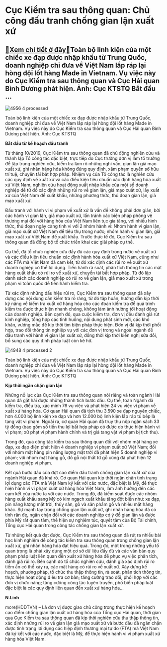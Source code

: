 Cục Kiểm tra sau thông quan: Chủ công đấu tranh chống gian lận xuất xứ
======================================================================

[:gift:Xem chi tiết ở đây:gift:](https://hddtvn.com/cuc-kiem-tra-sau-thong-quan-chu-cong-dau-tranh-chong-gian-lan-xuat-xu/)Toàn bộ linh kiện của một chiếc xe đạp được nhập khẩu từ Trung Quốc, doanh nghiệp chỉ đưa về Việt Nam lắp ráp lại hòng đội lốt hàng Made in Vietnam. Vụ việc này do Cục Kiểm tra sau thông quan và Cục Hải quan Bình Dương phát hiện. Ảnh: Cục KTSTQ Bắt đầu …
--------------------------------------------------------------------------------------------------------------------------------------------------------------------------------------------------------------------------------------------------------------





![4956 4 processed](https://haiquanonline.com.vn/stores/news_dataimages/anhnd/082020/12/18/in_article/4956_4-processed.jpg?rt=20200812185116 "Toàn bộ linh kiện của một chiếc xe đạp được nhập khẩu từ Trung Quốc, doanh nghiệp chỉ đưa về Việt Nam lắp ráp lại hòng đội lốt hàng Made in Vietnam. Vụ việc này do Cục Kiểm tra sau thông quan và Cục Hải quan Bình Dương phát hiện. 	Ảnh: Cục KTSTQ")


Toàn bộ linh kiện của một chiếc xe đạp được nhập khẩu từ Trung Quốc, doanh nghiệp chỉ đưa về Việt Nam lắp ráp lại hòng đội lốt hàng Made in Vietnam. Vụ việc này do Cục Kiểm tra sau thông quan và Cục Hải quan Bình Dương phát hiện. Ảnh: Cục KTSTQ



**Bắt đầu từ kế hoạch đấu tranh**


Từ tháng 10/2019, Cục Kiểm tra sau thông quan đã chủ động nghiên cứu và thành lập Tổ công tác đặc biệt, trực tiếp do Cục trưởng đơn vị làm tổ trưởng để tập trung nghiên cứu, kiểm tra làm rõ những nghi vấn, gian lận giả mạo xuất xứ, ghi nhãn hàng hóa không đúng quy định, xâm phạm quyền sở hữu trí tuệ, chuyển tải bất hợp pháp. Nhiệm vụ của Tổ công tác là nghiên cứu các quy định về xuất xứ và các điều kiện tiêu chuẩn xác định hàng hóa xuất xứ Việt Nam, nghiên cứu hoạt động xuất nhập khẩu của một số doanh nghiệp để từ đó xác định những rủi ro về gian lận, giả mạo xuất xứ, lấy xuất xứ của Việt Nam để xuất khẩu, những phương thức, thủ đoạn gian lận, giả mạo xuất xứ.


Đấu tranh với hành vi vi phạm về xuất xứ là vấn đề không phải đơn giản, bởi các hành vi gian lận, giả mạo xuất xứ, lẩn tránh các biện pháp phòng vệ thương mại đối với hàng hóa của Việt Nam liên tục gia tăng, với nhiều hình thức, thủ đoạn ngày càng tinh vi với 2 nhóm hành vi: Nhóm hành vi gian lận, giả mạo xuất xứ Việt Nam để tiêu thụ trong nước; nhóm hành vi gian lận, giả mạo xuất xứ Việt Nam để xuất khẩu. Trước thực tế đó, Cục Kiểm tra sau thông quan đã đồng bộ tổ chức triển khai các giải pháp cụ thể.


Cụ thể, đã tổ chức nghiên cứu đầy đủ các quy định trong nước về xuất xứ và các điều kiện tiêu chuẩn xác định hành hóa xuất xứ Việt Nam, cũng như các FTA mà Việt Nam đã cam kết, từ đó xác định các rủi ro về xuất xứ doanh nghiệp có thể lợi dụng. Tiến hành rà soát, phân tích thông tin các mặt hàng xuất khẩu có rủi ro về xuất xứ, chuyển tải bất hợp pháp. Từ đó lập danh sách các doanh nghiệp có rủi ro về gian lận, giả mạo xuất xứ trong phạm vi toàn quốc để tiến hành kiểm tra.


Từ xác định những dấu hiệu rủi ro, Cục Kiểm tra sau thông quan đã xây dựng các nội dung cần kiểm tra rõ ràng, từ đó tập huấn, hướng dẫn kịp thời kỹ năng về kiểm tra xuất xứ hàng hóa cho các đoàn kiểm tra để quá trình kiểm tra được thực hiện nhanh chóng, không làm ảnh hưởng tới hoạt động của doanh nghiệp. Bên cạnh đó, qua cuộc kiểm tra, đơn vị đều đánh giá rút kinh nghiệp, tổng hợp các tình huống, nội dung phát sinh mới, các khó khăn, vướng mắc để kịp thời tìm biện pháp thực hiện. Đơn vị đã kịp thời phối hợp, trao đổi thông tin nghiệp vụ với các đơn vị trong và ngoài ngành để đấu tranh với hành vi gian lận xuất xứ, đồng thời kịp thời kiến nghị sửa đổi, bổ sung các quy định pháp luật còn kẽ hở.





![4948 4 processed 2](https://haiquanonline.com.vn/stores/news_dataimages/anhnd/082020/12/18/in_article/4948_4-processed_2.jpg?rt=20200812185116 "undefined")


 Toàn bộ linh kiện của một chiếc xe đạp được nhập khẩu từ Trung Quốc, doanh nghiệp chỉ đưa về Việt Nam lắp ráp lại hòng đội lốt hàng Made in Vietnam. Vụ việc này do Cục Kiểm tra sau thông quan và Cục Hải quan Bình Dương phát hiện. Ảnh: Cục KTSTQ



**Kịp thời ngăn chặn gian lận**


Những nỗ lực của Cục Kiểm tra sau thông quan nói riêng và toàn ngành Hải quan đã gặt hái được những thành tích bước đầu. Cụ thể, toàn Ngành đã kiểm tra, điều tra, xác minh 76 vụ việc và phát hiện 24 vụ việc vi phạm về xuất xứ hàng hóa. Cơ quan Hải quan đã tịch thu 3.590 xe đạp nguyên chiếc, hơn 4.000 bộ linh kiện xe đạp và hơn 12.000 bộ linh kiện lắp ráp tủ bếp là tang vật vi phạm. Ngoài ra, cơ quan Hải quan đã truy thu nộp ngân sách 33 tỷ đồng (bao gồm số tiền thu lợi bất hợp pháp có được do thực hiện hành vi vi phạm; xử phạt vi phạm hành chính và trị giá tang vật vi phạm bị tịch thu).


Trong đó, qua công tác kiểm tra sau thông quan đối với nhóm mặt hàng xe đạp, xe đạp điện phát hiện 4 doanh nghiệp vi phạm xuất xứ Việt Nam; đối với nhóm mặt hàng pin năng lượng mặt trời đã phát hiện 5 doanh nghiệp vi phạm; với nhóm mặt hàng gỗ, đồ gỗ nội thất từ gỗ cũng đã phát hiện 12 doanh nghiệp vi phạm.


Kết quả bước đầu của đợt cao điểm đấu tranh chống gian lận xuất xứ của ngành Hải quan đã khá rõ. Cơ quan Hải quan kịp thời ngăn chặn tình trạng lợi dụng các FTA mà Việt Nam ký kết với các nước, đặc biệt là Mỹ, để thực hiện hành vi vi phạm xuất xứ hàng hóa Việt Nam, làm ảnh hưởng đến các cam kết của nước ta với các nước. Trong đó, đã kiểm soát được các nhóm hàng xuất khẩu sang Mỹ có kim ngạch xuất khẩu tăng đột biến như: xe đạp, pin năng lượng mặt trời, thủy sản, gỗ và sản phẩm gỗ và nhiều mặt hàng khác. Sự mạnh tay trong chống gian lận xuất xứ, ghi nhãn hàng hóa đã có tính răn đe, ngăn chặn đối với các doanh nghiệp có ý đồ gian lận và được phía Mỹ rất quan tâm, thể hiện sự nghiêm túc, quyết tâm của Bộ Tài chính, Tổng cục Hải quan trong công tác chống gian lận xuất xứ.


Từ những kết quả đạt được, Cục Kiểm tra sau thông quan đã rút ra nhiều bài học kinh nghiệm để công tác kiểm tra sau thông quan trong chống gian lận xuất xứ, ghi nhãn hàng hóa đạt hiệu quả. Trong đó, một trong những yếu tố quan trọng là phải xây dựng một cơ sở dữ liệu đầy đủ và các văn bản quy phạm pháp luật liên quan đến xuất xứ hàng hóa để phục vụ việc phân tích, đánh giá rủi ro. Bên cạnh đó tổ chức nghiên cứu, đánh giá xác định rủi ro tiềm ẩn có thể xảy ra, các mặt hàng có rủi ro về xuất xứ. Xây dựng kế hoạch, phương pháp, tổ chức thu thập thông tin, rà soát, phân tích thông tin, thực hiện hoạt động điều tra cơ bản; tăng cường trao đổi, phối hợp với các đơn vị chức năng; tăng cường công tác tuyên truyền, phổ biến pháp luật đặc biệt là các quy định liên quan đến xuất xứ hàng hóa…




**N.Linh**



more(HDDTVN) – Là đơn vị được giao chủ công trong thực hiện kế hoạch cao điểm chống gian lận xuất xứ hàng hóa của Tổng cục Hải quan, thời gian qua Cục Kiểm tra sau thông quan đã kịp thời nghiên cứu thu thập thông tin, xác định những rủi ro về gian lận giả mạo xuất xứ và bước đầu đã ngăn chặn được tình trạng lợi dụng các hiệp định thương mại tự do (FTA) mà Việt Nam đã ký kết với các nước, đặc biệt là Mỹ, để thực hiện hành vi vi phạm xuất xứ hàng hóa Việt Nam.

